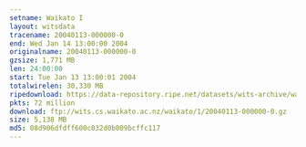 ```yaml
---
setname: Waikato I
layout: witsdata
tracename: 20040113-000000-0
end: Wed Jan 14 13:00:00 2004
originalname: 20040113-000000-0
gzsize: 1,771 MB
len: 24:00:00
start: Tue Jan 13 13:00:01 2004
totalwirelen: 30,330 MB
ripedownload: https://data-repository.ripe.net/datasets/wits-archive/waikato/1/20040113-000000-0.gz
pkts: 72 million
download: ftp://wits.cs.waikato.ac.nz/waikato/1/20040113-000000-0.gz
size: 5,138 MB
md5: 08d906dfdff600c032d0b009bcffc117
---
```

